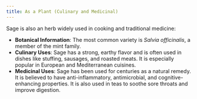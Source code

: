 ```yaml
---
title: As a Plant (Culinary and Medicinal)
---
```


Sage is also an herb widely used in cooking and traditional medicine:
- **Botanical Information**: The most common variety is *Salvia officinalis*, a member of the mint family.
- **Culinary Uses**: Sage has a strong, earthy flavor and is often used in dishes like stuffing, sausages, and roasted meats. It is especially popular in European and Mediterranean cuisines.
- **Medicinal Uses**: Sage has been used for centuries as a natural remedy. It is believed to have anti-inflammatory, antimicrobial, and cognitive-enhancing properties. It is also used in teas to soothe sore throats and improve digestion.
